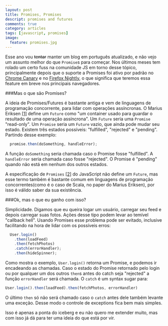 ```yaml
---
layout: post
title: Promises, Promises
descript: promises and futures
comments: true
category: articles
tags: [javascript, promises]
image:
  feature: promises.jpg
---
```


Esse ano vou <del>tentar</del> manter um blog em português atualizado, e não vejo um assunto melhor do que `Promise`s para começar.
Nos últimos meses tem rolado um certo fuss na comunidade JS em torno desse tópico, principalmente depois que o suporte a Promises foi ativo por padrão
no [Chrome Canary](http://www.chromestatus.com/features/5681726336532480) e no [Firefox Nightly](http://nightly.mozilla.org), o que significa que teremos essa feature em breve
nos principais navegadores.


###Mas o que são Promises?

A ideia de Promises/Futures é bastante antiga e vem de linguagens de programação concorrente, para lidar com operações assíncronas.
O Marius Eriksen [[1]](http://monkey.org/~marius/funsrv.pdf) define um `Future` como "um container usado para guardar o resultado de uma operação assíncrona".
Um `Future` seria uma `Promise` "read-only". Um `Promise` seria um `Future` vazio, que ainda pode mudar seu estado.
Existem três estados possíveis: "fulfilled", "rejected" e "pending". Partindo desse exemplo:
```javascript
  promise.then(doSomething, handleError);
```
A função `doSomething` seria chamada caso o Promise fosse "fulfilled". A `handleError` seria chamada caso fosse "rejected". O Promise é "pending"
quando não está em nenhum dos outros estados.


A especificação de `Promises` [[2]](http://promises-aplus.github.io/promises-spec/) do JavaScript não define um `Future`, mas esse termo
também é bastante comum em linguagens de programação concorrentes(como é o caso de Scala, no paper do Marius Eriksen), por isso é válido saber da sua existência.


###Ok, mas o que eu ganho com isso?

Simplicidade. Digamos que eu queira logar um usuário, carregar seu feed e depois carregar suas fotos. Ações desse tipo podem levar ao temível "callback hell". Usando Promises
esse problema pode ser evitado, inclusive facilitando na hora de lidar com os possíveis erros:
```javascript
  User.login()
    .then(loadFeed)
    .then(fetchPhotos)
    .catch(errorHandler);
    .then(hideSpinner);
```


Como mostra o exemplo, `User.login()` retorna um Promise, e podemos ir encadeando as chamadas.
Caso o estado do Promise retornado pelo login ou por qualquer um dos outros `then`s antes do catch seja "rejected"
a função `errorHandler` será chamada. O `catch` é um syntax sugar para:
```javascript
User.login().then(loadFeed).then(fetchPhotos, errorHandler)
```

O último `then` só não será chamado caso o `catch` antes dele também levante uma exceção. Desse modo o controle de exceptions fica bem mais simples.

Isso é apenas a ponta do iceberg e eu não quero me extender muito, mas com isso já dá para ter uma ideia do que está por vir.
